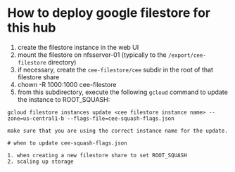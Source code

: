 # How to deploy google filestore for this hub

1. create the filestore instance in the web UI
2. mount the filestore on nfsserver-01 (typically to the `/export/cee-filestore` directory)
3. if necessary, create the `cee-filestore/cee` subdir in the root of that filestore share
4. chown -R 1000:1000 cee-filestore
5. from this subdirectory, execute the following `gcloud` command to update the instance to ROOT_SQUASH:
```
gcloud filestore instances update <cee filestore instance name> --zone=us-central1-b --flags-file=cee-squash-flags.json

make sure that you are using the correct instance name for the update.

# when to update cee-squash-flags.json

1. when creating a new filestore share to set ROOT_SQUASH
2. scaling up storage
